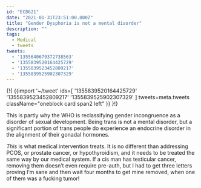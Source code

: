 ```yaml
---
id: "ECB621"
date: "2021-01-31T23:51:00.000Z"
title: "Gender Dysphoria is not a mental disorder"
description: ""
tags:
  - Medical
  - tweets
tweets:
  - '1355640679372738563'
  - '1355839520164425729'
  - '1355839523452809217'
  - '1355839525902307329'
---
```

{!{
{{import '~/tweet' ids=[
  '1355839520164425729'
  '1355839523452809217'
  '1355839525902307329'
] tweets=meta.tweets className="oneblock card span2 left" }}
}!}

This is partly why the WHO is reclassifying gender incongruence as a disorder of sexual development. Being trans is not a mental disorder, but a significant portion of trans people do experience an endocrine disorder in the alignment of their gonadal hormones.

*This* is what medical intervention treats. It is no different than addressing PCOS, or prostate cancer, or hypothyroidism, and it needs to be treated the same way by our medical system. If a cis man has testicular cancer, removing them doesn’t even require pre-auth, but I had to get three letters proving I’m sane and then wait four months to get mine removed, when one of them was a fucking tumor!
